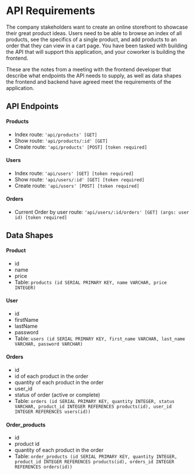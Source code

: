 # API Requirements

The company stakeholders want to create an online storefront to showcase their great product ideas. Users need to be able to browse an index of all products, see the specifics of a single product, and add products to an order that they can view in a cart page. You have been tasked with building the API that will support this application, and your coworker is building the frontend.

These are the notes from a meeting with the frontend developer that describe what endpoints the API needs to supply, as well as data shapes the frontend and backend have agreed meet the requirements of the application.

## API Endpoints

#### Products

- Index route: `'api/products' [GET]`
- Show route: `'api/products/:id' [GET]`
- Create route: `'api/products' [POST] [token required]`

#### Users

- Index route: `'api/users' [GET] [token required]`
- Show route: `'api/users/:id' [GET] [token required]`
- Create route: `'api/users' [POST] [token required]`

#### Orders

- Current Order by user route: `'api/users/:id/orders' [GET] (args: user id) [token required]`

## Data Shapes

#### Product

- id
- name
- price
- Table: `products (id SERIAL PRIMARY KEY, name VARCHAR, price INTEGER)`

#### User

- id
- firstName
- lastName
- password
- Table: `users (id SERIAL PRIMARY KEY, first_name VARCHAR, last_name VARCHAR, password VARCHAR)`

#### Orders

- id
- id of each product in the order
- quantity of each product in the order
- user_id
- status of order (active or complete)
- Table: `orders (id SERIAL PRIMARY KEY, quantity INTEGER, status VARCHAR, product_id INTEGER REFERENCES products(id), user_id INTEGER REFERENCES users(id))`

#### Order_products

- id
- product id
- quantity of each product in the order
- Table: `order_products (id SERIAL PRIMARY KEY, quantity INTEGER, product_id INTEGER REFERENCES products(id), orders_id INTEGER REFERENCES orders(id))`
